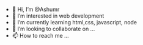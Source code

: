 - 👋 Hi, I’m @Ashumr
- 👀 I’m interested in web development
- 🌱 I’m currently learning html,css, javascript, node
- 💞️ I’m looking to collaborate on ...
- 📫 How to reach me ...

<!---
Ashumr/Ashumr is a ✨ special ✨ repository because its `README.md` (this file) appears on your GitHub profile.
You can click the Preview link to take a look at your changes.
--->
